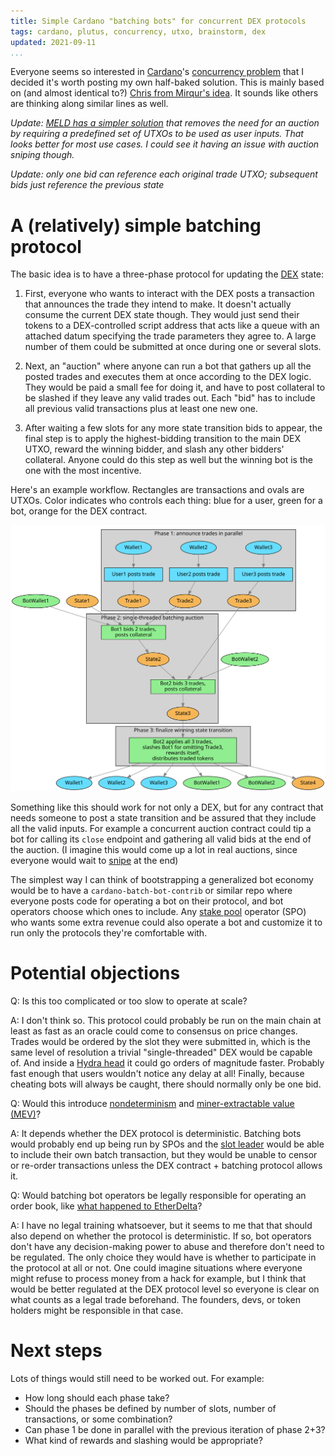 ```yaml
---
title: Simple Cardano "batching bots" for concurrent DEX protocols
tags: cardano, plutus, concurrency, utxo, brainstorm, dex
updated: 2021-09-11
...
```


Everyone seems so interested in [Cardano][cardano]'s [concurrency problem][problem]
that I decided it's worth posting my own half-baked solution.
This is mainly based on (and almost identical to?) [Chris from Mirqur's idea][chris].
It sounds like others are thinking along similar lines as well.

*Update: [MELD has a simpler solution][meld] that removes the need for an
auction by requiring a predefined set of UTXOs to be used as user inputs. That
looks better for most use cases. I could see it having an issue with
auction sniping though.*

*Update: only one bid can reference each original trade UTXO; subsequent bids
just reference the previous state*

# A (relatively) simple batching protocol

The basic idea is to have a three-phase protocol for updating the [DEX][dex] state:

1. First, everyone who wants to interact with the DEX posts a transaction that
	 announces the trade they intend to make. It doesn't actually consume the
	 current DEX state though. They would just send their tokens to a
	 DEX-controlled script address that acts like a queue with an attached datum
	 specifying the trade parameters they agree to. A large number of them could
	 be submitted at once during one or several slots.

2. Next, an "auction" where anyone can run a bot that gathers up all the posted
	 trades and executes them at once according to the DEX logic. They would be
	 paid a small fee for doing it, and have to post collateral to be slashed if
	 they leave any valid trades out. Each "bid" has to include all previous
	 valid transactions plus at least one new one.

3. After waiting a few slots for any more state transition bids to appear, the
	 final step is to apply the highest-bidding transition to the main DEX UTXO,
	 reward the winning bidder, and slash any other bidders' collateral. Anyone
	 could do this step as well but the winning bot is the one with the most
	 incentive.

Here's an example workflow. Rectangles are transactions and ovals are UTXOs.
Color indicates who controls each thing: blue for a user, green for a bot,
orange for the DEX contract.

<a href="batching-protocol.svg">
	<img src="batching-protocol.svg"></img>
</a>

Something like this should work for not only a DEX, but for any contract that
needs someone to post a state transition and be assured that they include all
the valid inputs. For example a concurrent auction contract could tip a
bot for calling its `close` endpoint and gathering all valid bids at the end of
the auction. (I imagine this would come up a lot in real auctions, since
everyone would wait to [snipe][snipe] at the end)

The simplest way I can think of bootstrapping a generalized bot economy would
be to have a `cardano-batch-bot-contrib` or similar repo where everyone posts
code for operating a bot on their protocol, and bot operators choose which ones
to include. Any [stake pool][pool] operator (SPO) who wants some extra revenue could
also operate a bot and customize it to run only the protocols they're
comfortable with.

# Potential objections

Q: Is this too complicated or too slow to operate at scale?

A: I don't think so. This protocol could probably be run on the main chain at
least as fast as an oracle could come to consensus on price changes. Trades
would be ordered by the slot they were submitted in, which is the same level of
resolution a trivial "single-threaded" DEX would be capable of. And inside a
[Hydra head][hydra] it could go orders of magnitude faster. Probably fast
enough that users wouldn't notice any delay at all! Finally, because cheating bots
will always be caught, there should normally only be one bid.

Q: Would this introduce [nondeterminism][nondeterminism] and [miner-extractable value (MEV)][mev]?

A: It depends whether the DEX protocol is deterministic. Batching bots would
probably end up being run by SPOs and the [slot leader][leader] would be able to include
their own batch transaction, but they would be unable to censor or re-order
transactions unless the DEX contract + batching protocol allows it.

Q: Would batching bot operators be legally responsible for operating an order
book, like [what happened to EtherDelta][etherdelta]?

A: I have no legal training whatsoever, but it seems to me that that should
also depend on whether the protocol is deterministic. If so, bot operators
don't have any decision-making power to abuse and therefore don't need to be
regulated. The only choice they would have is whether to participate in the
protocol at all or not. One could imagine situations where everyone might
refuse to process money from a hack for example, but I think that would be
better regulated at the DEX protocol level so everyone is clear on what counts
as a legal trade beforehand. The founders, devs, or token holders might be
responsible in that case.

# Next steps

Lots of things would still need to be worked out. For example:

* How long should each phase take?
* Should the phases be defined by number of slots, number of transactions, or
	some combination?
* Can phase 1 be done in parallel with the previous iteration of phase 2+3?
* What kind of rewards and slashing would be appropriate?

[cardano]: https://cardano.org
[chris]: https://www.youtube.com/watch?v=_wVpC7XWN1M
[etherdelta]: https://www.mme.ch/en/magazine/magazine-detail/url_magazine/etherdelta_regulierung_von_dezentralisierten_boersen/
[hydra]: https://iohk.io/en/blog/posts/2020/03/26/enter-the-hydra-scaling-distributed-ledgers-the-evidence-based-way/
[problem]: https://coindesk-news.com/2021/09/06/on-minswap-iohk-defuses-complaints-about-cardano-concurrency/
[snipe]: https://en.wikipedia.org/wiki/Auction_sniping
[dex]: https://en.wikipedia.org/wiki/Decentralized_exchange
[pool]: https://iohk.zendesk.com/hc/en-us/articles/900001951526-What-is-a-stake-pool-
[leader]: https://cardano-foundation.gitbook.io/stake-pool-course/lessons/introduction/about-cardano#slot-leader-election
[mev]: https://coinmarketcap.com/alexandria/glossary/miner-extractable-value-mev
[nondeterminism]: https://iohk.io/en/blog/posts/2021/09/06/no-surprises-transaction-validation-on-cardano/
[meld]: https://medium.com/meld-labs/concurrent-deterministic-batching-on-the-utxo-ledger-99040f809706
